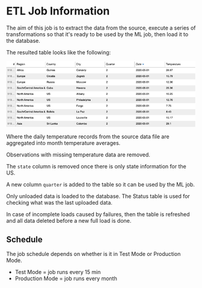 # ETL Job Information

The aim of this job is to extract the data from the source, execute a series of transformations so that it's ready to be used by the ML job, then load it to the database.

The resulted table looks like the following:

![TemperatureETL](../../Images/TemperatureETL.png?raw=true "Temperature ETL")

Where the daily temperature records from the source data file are aggregated into month temperature averages.

Observations with missing temperature data are removed.

The `state` column is removed once there is only state information for the US.

A new column `quarter` is added to the table so it can be used by the ML job.

Only unloaded data is loaded to the database. The Status table is used for checking what was the last uploaded data.

In case of incomplete loads caused by failures, then the table is refreshed and all data deleted before a new full load is done.

## Schedule

The job schedule depends on whether is it in Test Mode or Production Mode.
- Test Mode = job runs every 15 min
- Production Mode = job runs every month